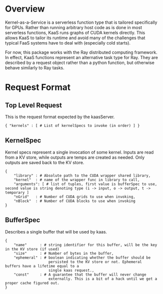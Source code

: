 # Overview
Kernel-as-a-Service is a serverless function type that is tailored specifically
for GPUs. Rather than running arbitrary host code as is done in most serverless
functions, KaaS runs graphs of CUDA kernels directly. This allows KaaS to
tailor its runtime and avoid many of the challenges that typical FaaS systems
have to deal with (especially cold starts).

For now, this package works with the Ray distributed computing framework. In
effect, KaaS functions represent an alternative task type for Ray. They are
described by a request object rather than a python function, but otherwise
behave similarly to Ray tasks.

# Request Format

## Top Level Request
This is the request format expected by the kaasServer.

    { "kernels" : [ # List of kernelSpecs to invoke (in order) ] }

## KernelSpec
Kernel specs represent a single invocation of some kernel. Inputs are read from
a KV store, while outputs are temps are created as needed. Only outputs are
saved back to the KV store.

    {
        "library" : # Absolute path to the CUDA wrapper shared library,
        "kernel"  : # name of the wrapper func in library to call,
        "arguments": [ # list of tuples, first value is bufferSpec to use, second value is string denoting type (i -> input, o -> output, t -> temporary ]
        "nGrid"   : # Number of CUDA grids to use when invoking,
        "nBlock"  : # Number of CUDA blocks to use when invoking 
    }

## BufferSpec
Describes a single buffer that will be used by kaas.

    {
        "name"      : # string identifier for this buffer, will be the key in the KV store (if used)
        "size"      : # Number of bytes in the buffer,
        "ephemeral" : # boolean indicating whether the buffer should be
                        persisted to the KV store or not. Ephemeral buffers have a lifetime equal to a
                        single kaas request.,
        "const"     : # A guarantee that the buffer will never change
                        externally. This is a bit of a hack until we get a proper cache figured out.
    }
